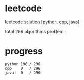 # leetcode
leetcode solution [python, cpp, java]

total 296 algorithms problem
# progress	
	python 196 / 296
	cpp    0   / 296
	java   0   / 296
